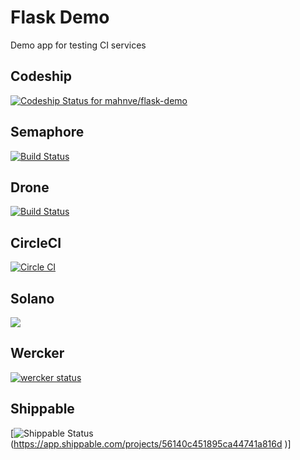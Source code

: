 # Flask Demo

Demo app for testing CI services

## Codeship

[![Codeship Status for mahnve/flask-demo](https://codeship.io/projects/b75714a0-1725-0132-af64-5ae52864a4c1/status)](https://codeship.io/projects/34010)

## Semaphore

[![Build Status](https://semaphoreapp.com/api/v1/projects/2745aac8-a399-4127-91cd-d438fbfa53d5/242812/badge.png)](https://semaphoreapp.com/mahnve/flask-demo)

## Drone

[![Build Status](https://drone.io/github.com/mahnve/flask-demo/status.png)](https://drone.io/github.com/mahnve/flask-demo/latest)

## CircleCI

[![Circle CI](https://circleci.com/gh/mahnve/flask-demo.png?style=badge)](https://circleci.com/gh/mahnve/flask-demo)

## Solano

[![](https://ci.solanolabs.com:443/mahnve/flask-demo/badges/109894.png?badge_token=8dcb194222d8fa3ad168b7f0c9774580ad1e2be3)](https://ci.solanolabs.com:443/mahnve/flask-demo/suites/109894)


## Wercker

[![wercker status](https://app.wercker.com/status/6a9fe78d9f7aa4bc1e8836019f74a01c/s
"wercker
status")](https://app.wercker.com/project/bykey/6a9fe78d9f7aa4bc1e8836019f74a01c)

## Shippable

[![Shippable Status](https://img.shields.io/shippable/56140c451895ca44741a816d.svg)(https://app.shippable.com/projects/56140c451895ca44741a816d
)]
